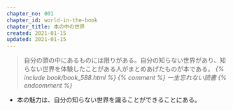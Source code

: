 ```yaml
---
chapter_no: 001
chapter_id: world-in-the-book
chapter_title: 本の中の世界
created: 2021-01-15
updated: 2021-01-15
---
```

> 自分の頭の中にあるものには限りがある。自分の知らない世界があり、知らない世界を体験したことがある人がまとめあげたものが本である。
> <cite>{% include book/book_588.html %} {% comment %} 一生忘れない読書 {% endcomment %}</cite>

- 本の魅力は、自分の知らない世界を識ることができることにある。
